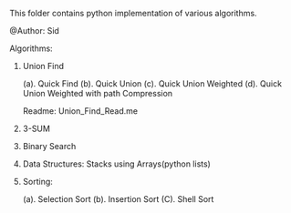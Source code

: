 This folder contains python implementation of various algorithms.

@Author: Sid

Algorithms:

1. Union Find

    (a). Quick Find
    (b). Quick Union
    (c). Quick Union Weighted
    (d). Quick Union Weighted with path Compression

    Readme: Union_Find_Read.me

2. 3-SUM

3. Binary Search

4. Data Structures: Stacks using Arrays(python lists)

5. Sorting:
        
     (a). Selection Sort
     (b). Insertion Sort
     (C). Shell Sort

